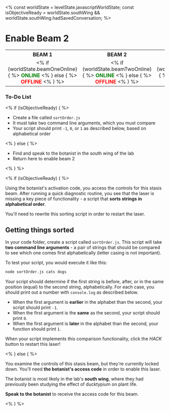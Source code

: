 <%
const worldState = levelState.javascriptWorldState;
const isObjectiveReady = worldState.southWing && 
  worldState.southWing.hadSavedConversation;
%>

# Enable Beam 2

<style>
table.lasers {
  margin-top: 10px;
}
table.lasers th, table.lasers td {
  text-align: center !important;
}
table.lasers td span {
  font-weight: bold;
}
table.lasers td span.on {
  color: green;
}
table.lasers td span.off {
  color: red;
}
</style>

<table class="lasers">
  <tr>
    <th>BEAM 1</th>
    <th>BEAM 2</th>
    <th>BEAM 3</th>
    <th>BEAM 4</th>
  </tr>
  <tr>
    <td>
      <% if (worldState.beamOneOnline) { %>
        <span class="on">ONLINE</span>
      <% } else { %>
        <span class="off">OFFLINE</span>
      <% } %>
    </td>
    <td>
      <% if (worldState.beamTwoOnline) { %>
        <span class="on">ONLINE</span>
      <% } else { %>
        <span class="off">OFFLINE</span>
      <% } %>
    </td>
    <td>
      <% if (worldState.beamThreeOnline) { %>
        <span class="on">ONLINE</span>
      <% } else { %>
        <span class="off">OFFLINE</span>
      <% } %>
    </td>
    <td>
      <% if (worldState.beamFourOnline) { %>
        <span class="on">ONLINE</span>
      <% } else { %>
        <span class="off">OFFLINE</span>
      <% } %>
    </td>
  </tr>
</table>

<div class="aside">
<h3>To-Do List</h3>
<% 
if (isObjectiveReady) {
%>
<ul>
  <li>Create a file called <code>sortOrder.js</code></li>
  <li>It must take two command line arguments, which you must compare</li>
  <li>Your script should print <code>-1</code>, <code>0</code>, or <code>1</code> as described below, based on alphabetical order</li>
</ul>
<% } else { %>
<ul>
  <li>Find and speak to the botanist in the south wing of the lab</li>
  <li>Return here to enable beam 2</li>
</ul>
<% } %>
</div>

<% if (isObjectiveReady) { %>

Using the botanist's activation code, you access the controls for this stasis beam. After running a quick diagnostic routine, you see that the laser is missing a key piece of functionality - a script that **sorts strings in alphabetical order**.

You'll need to rewrite this sorting script in order to restart the laser.

## Getting things sorted

In your code folder, create a script called `sortOrder.js`. This script will take **two command line arguments** - a pair of strings that should be compared to see which one comes first alphabetically (letter casing is not important).

To test your script, you would execute it like this:

```bash
node sortOrder.js cats dogs
```

Your script should determine if the first string is before, after, or in the same position (equal) to the second string, alphabetically. For each case, you should print out a number with `console.log` as described below.

* When the first argument is **earlier** in the alphabet than the second, your script should print `-1`.
* When the first argument is the **same** as the second, your script should print `0`.
* When the first argument is **later** in the alphabet than the second, your function should print `1`.

When your script implements this comparison functionality, click the *HACK* button to restart this laser!

<% } else { %>

You examine the controls of this stasis beam, but they're currently locked down. You'll need **the botanist's access code** in order to enable this laser.

The botanist is most likely in the lab's **south wing**, where they had previously been studying the effect of ducktypium on plant life.

**Speak to the botanist** to receive the access code for this beam.

<% } %>
